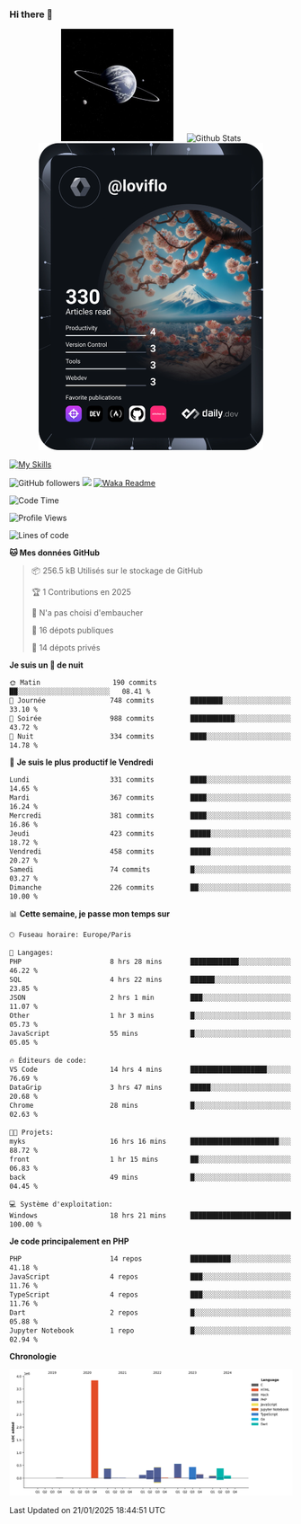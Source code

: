 ### Hi there 👋

<p align="center">
  <img src="https://github.com/Loviflo/Loviflo/blob/main/img/portrait.jpg" alt="Loviflo" height="200" style="margin-right: 20px"/>
  <img src="https://github-readme-stats.vercel.app/api?username=Loviflo&show_icons=true&theme=graywhite" alt="Github Stats" />
  <a href="https://app.daily.dev/loviflo"><img src="https://github.com/loviflo/loviflo/blob/main/devcard.svg" width="400" alt="Loviflo's Dev Card"/></a>
</p>

[![My Skills](https://skillicons.dev/icons?i=php,laravel,symfony,dotnet,cs,nodejs,mysql,postgres,js,ts,html,css,sass,angular,react,electron,docker,webpack,vscode,figma,git,github,gitlab,nginx,postman&perline=5)](https://skillicons.dev)

![GitHub followers](https://img.shields.io/github/followers/Loviflo?label=Follow&style=social)
![](https://visitor-badge.glitch.me/badge?page_id=Loviflo.Loviflo)
[![Waka Readme](https://github.com/Loviflo/Loviflo/actions/workflows/update-stats.yml/badge.svg)](https://github.com/Loviflo/Loviflo/actions/workflows/update-stats.yml)

<!--START_SECTION:waka-->
![Code Time](http://img.shields.io/badge/Code%20Time-2%2C543%20hrs%2028%20mins-blue)

![Profile Views](http://img.shields.io/badge/Vues%20du%20profil-0-blue)

![Lines of code](https://img.shields.io/badge/Depuis%20Hello%20World%2C%20j%27ai%20%C3%A9crit-6.7%20million%20Lignes%20de%20code-blue)

**🐱 Mes données GitHub** 

> 📦 256.5 kB Utilisés sur le stockage de GitHub 
 > 
> 🏆 1 Contributions en 2025
 > 
> 🚫 N'a pas choisi d'embaucher
 > 
> 📜 16 dépots publiques 
 > 
> 🔑 14 dépots privés 
 > 
**Je suis un 🦉 de nuit** 

```text
🌞 Matin                  190 commits         ██░░░░░░░░░░░░░░░░░░░░░░░   08.41 % 
🌆 Journée                748 commits         ████████░░░░░░░░░░░░░░░░░   33.10 % 
🌃 Soirée                 988 commits         ███████████░░░░░░░░░░░░░░   43.72 % 
🌙 Nuit                   334 commits         ████░░░░░░░░░░░░░░░░░░░░░   14.78 % 
```
📅 **Je suis le plus productif le Vendredi** 

```text
Lundi                    331 commits         ████░░░░░░░░░░░░░░░░░░░░░   14.65 % 
Mardi                    367 commits         ████░░░░░░░░░░░░░░░░░░░░░   16.24 % 
Mercredi                 381 commits         ████░░░░░░░░░░░░░░░░░░░░░   16.86 % 
Jeudi                    423 commits         █████░░░░░░░░░░░░░░░░░░░░   18.72 % 
Vendredi                 458 commits         █████░░░░░░░░░░░░░░░░░░░░   20.27 % 
Samedi                   74 commits          █░░░░░░░░░░░░░░░░░░░░░░░░   03.27 % 
Dimanche                 226 commits         ██░░░░░░░░░░░░░░░░░░░░░░░   10.00 % 
```


📊 **Cette semaine, je passe mon temps sur** 

```text
🕑︎ Fuseau horaire: Europe/Paris

💬 Langages: 
PHP                      8 hrs 28 mins       ████████████░░░░░░░░░░░░░   46.22 % 
SQL                      4 hrs 22 mins       ██████░░░░░░░░░░░░░░░░░░░   23.85 % 
JSON                     2 hrs 1 min         ███░░░░░░░░░░░░░░░░░░░░░░   11.07 % 
Other                    1 hr 3 mins         █░░░░░░░░░░░░░░░░░░░░░░░░   05.73 % 
JavaScript               55 mins             █░░░░░░░░░░░░░░░░░░░░░░░░   05.05 % 

🔥 Éditeurs de code: 
VS Code                  14 hrs 4 mins       ███████████████████░░░░░░   76.69 % 
DataGrip                 3 hrs 47 mins       █████░░░░░░░░░░░░░░░░░░░░   20.68 % 
Chrome                   28 mins             █░░░░░░░░░░░░░░░░░░░░░░░░   02.63 % 

🐱‍💻 Projets: 
myks                     16 hrs 16 mins      ██████████████████████░░░   88.72 % 
front                    1 hr 15 mins        ██░░░░░░░░░░░░░░░░░░░░░░░   06.83 % 
back                     49 mins             █░░░░░░░░░░░░░░░░░░░░░░░░   04.45 % 

💻 Système d'exploitation: 
Windows                  18 hrs 21 mins      █████████████████████████   100.00 % 
```

**Je code principalement en PHP** 

```text
PHP                      14 repos            ██████████░░░░░░░░░░░░░░░   41.18 % 
JavaScript               4 repos             ███░░░░░░░░░░░░░░░░░░░░░░   11.76 % 
TypeScript               4 repos             ███░░░░░░░░░░░░░░░░░░░░░░   11.76 % 
Dart                     2 repos             █░░░░░░░░░░░░░░░░░░░░░░░░   05.88 % 
Jupyter Notebook         1 repo              █░░░░░░░░░░░░░░░░░░░░░░░░   02.94 % 
```



**Chronologie**

![Lines of Code chart](https://raw.githubusercontent.com/Loviflo/Loviflo/main/assets/bar_graph.png)


 Last Updated on 21/01/2025 18:44:51 UTC
<!--END_SECTION:waka-->
